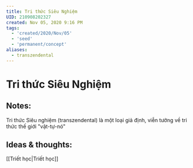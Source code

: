 ```yaml
---
title: Tri thức Siêu Nghiệm
UID: 210908202327
created: Nov 05, 2020 9:16 PM
tags:
  - 'created/2020/Nov/05'
  - 'seed'
  - 'permanent/concept'
aliases:
  - transzendental
---
```

# Tri thức Siêu Nghiệm

## Notes:
Tri thức Siêu nghiệm (transzendental) là một loại giả định, viễn tưởng về tri thức thế giới "vật-tự-nó"

## Ideas & thoughts:
[[Triết học|Triết học]]
